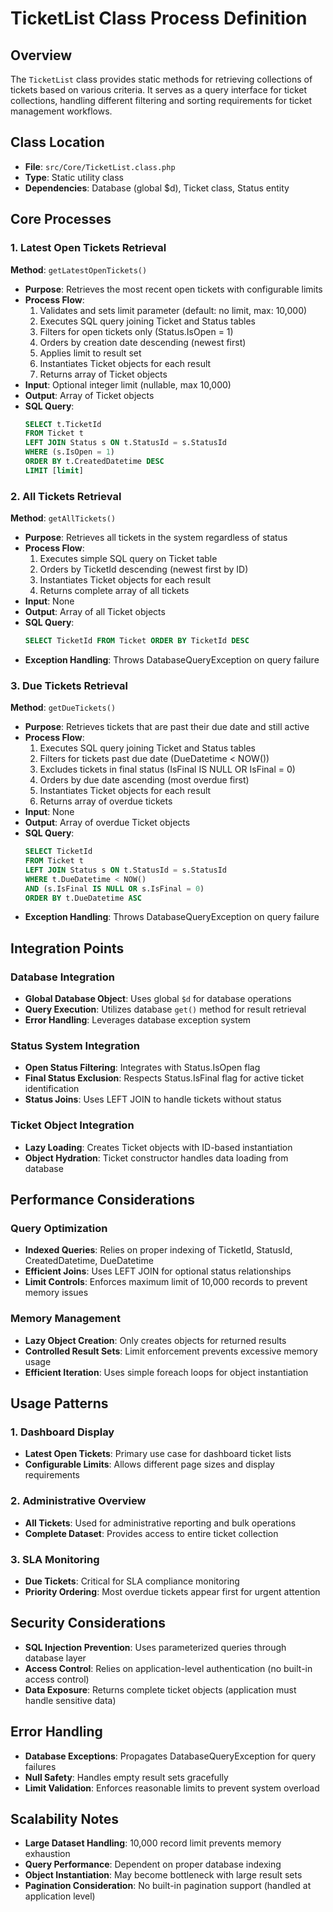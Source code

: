 # TicketList Class Process Definition

## Overview
The `TicketList` class provides static methods for retrieving collections of tickets based on various criteria. It serves as a query interface for ticket collections, handling different filtering and sorting requirements for ticket management workflows.

## Class Location
- **File**: `src/Core/TicketList.class.php`
- **Type**: Static utility class
- **Dependencies**: Database (global $d), Ticket class, Status entity

## Core Processes

### 1. Latest Open Tickets Retrieval
**Method**: `getLatestOpenTickets()`
- **Purpose**: Retrieves the most recent open tickets with configurable limits
- **Process Flow**:
  1. Validates and sets limit parameter (default: no limit, max: 10,000)
  2. Executes SQL query joining Ticket and Status tables
  3. Filters for open tickets only (Status.IsOpen = 1)
  4. Orders by creation date descending (newest first)
  5. Applies limit to result set
  6. Instantiates Ticket objects for each result
  7. Returns array of Ticket objects
- **Input**: Optional integer limit (nullable, max 10,000)
- **Output**: Array of Ticket objects
- **SQL Query**:
  ```sql
  SELECT t.TicketId 
  FROM Ticket t 
  LEFT JOIN Status s ON t.StatusId = s.StatusId 
  WHERE (s.IsOpen = 1)
  ORDER BY t.CreatedDatetime DESC 
  LIMIT [limit]
  ```

### 2. All Tickets Retrieval
**Method**: `getAllTickets()`
- **Purpose**: Retrieves all tickets in the system regardless of status
- **Process Flow**:
  1. Executes simple SQL query on Ticket table
  2. Orders by TicketId descending (newest first by ID)
  3. Instantiates Ticket objects for each result
  4. Returns complete array of all tickets
- **Input**: None
- **Output**: Array of all Ticket objects
- **SQL Query**:
  ```sql
  SELECT TicketId FROM Ticket ORDER BY TicketId DESC
  ```
- **Exception Handling**: Throws DatabaseQueryException on query failure

### 3. Due Tickets Retrieval
**Method**: `getDueTickets()`
- **Purpose**: Retrieves tickets that are past their due date and still active
- **Process Flow**:
  1. Executes SQL query joining Ticket and Status tables
  2. Filters for tickets past due date (DueDatetime < NOW())
  3. Excludes tickets in final status (IsFinal IS NULL OR IsFinal = 0)
  4. Orders by due date ascending (most overdue first)
  5. Instantiates Ticket objects for each result
  6. Returns array of overdue tickets
- **Input**: None
- **Output**: Array of overdue Ticket objects
- **SQL Query**:
  ```sql
  SELECT TicketId 
  FROM Ticket t
  LEFT JOIN Status s ON t.StatusId = s.StatusId
  WHERE t.DueDatetime < NOW()
  AND (s.IsFinal IS NULL OR s.IsFinal = 0)
  ORDER BY t.DueDatetime ASC
  ```
- **Exception Handling**: Throws DatabaseQueryException on query failure

## Integration Points

### Database Integration
- **Global Database Object**: Uses global `$d` for database operations
- **Query Execution**: Utilizes database `get()` method for result retrieval
- **Error Handling**: Leverages database exception system

### Status System Integration
- **Open Status Filtering**: Integrates with Status.IsOpen flag
- **Final Status Exclusion**: Respects Status.IsFinal flag for active ticket identification
- **Status Joins**: Uses LEFT JOIN to handle tickets without status

### Ticket Object Integration
- **Lazy Loading**: Creates Ticket objects with ID-based instantiation
- **Object Hydration**: Ticket constructor handles data loading from database

## Performance Considerations

### Query Optimization
- **Indexed Queries**: Relies on proper indexing of TicketId, StatusId, CreatedDatetime, DueDatetime
- **Efficient Joins**: Uses LEFT JOIN for optional status relationships
- **Limit Controls**: Enforces maximum limit of 10,000 records to prevent memory issues

### Memory Management
- **Lazy Object Creation**: Only creates objects for returned results
- **Controlled Result Sets**: Limit enforcement prevents excessive memory usage
- **Efficient Iteration**: Uses simple foreach loops for object instantiation

## Usage Patterns

### 1. Dashboard Display
- **Latest Open Tickets**: Primary use case for dashboard ticket lists
- **Configurable Limits**: Allows different page sizes and display requirements

### 2. Administrative Overview
- **All Tickets**: Used for administrative reporting and bulk operations
- **Complete Dataset**: Provides access to entire ticket collection

### 3. SLA Monitoring
- **Due Tickets**: Critical for SLA compliance monitoring
- **Priority Ordering**: Most overdue tickets appear first for urgent attention

## Security Considerations
- **SQL Injection Prevention**: Uses parameterized queries through database layer
- **Access Control**: Relies on application-level authentication (no built-in access control)
- **Data Exposure**: Returns complete ticket objects (application must handle sensitive data)

## Error Handling
- **Database Exceptions**: Propagates DatabaseQueryException for query failures
- **Null Safety**: Handles empty result sets gracefully
- **Limit Validation**: Enforces reasonable limits to prevent system overload

## Scalability Notes
- **Large Dataset Handling**: 10,000 record limit prevents memory exhaustion
- **Query Performance**: Dependent on proper database indexing
- **Object Instantiation**: May become bottleneck with large result sets
- **Pagination Consideration**: No built-in pagination support (handled at application level)